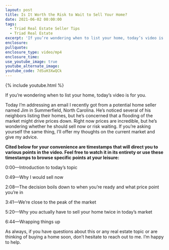 ```yaml
---
layout: post
title: Is It Worth the Risk to Wait to Sell Your Home?
date: 2021-06-02 00:00:00
tags:
  - Triad Real Estate Seller Tips
  - Triad Real Estate
excerpt: 'If you’re wondering when to list your home, today’s video is for you.'
enclosure:
pullquote:
enclosure_type: video/mp4
enclosure_time:
use_youtube_image: true
youtube_alternate_image:
youtube_code: 7dSuH3XwQCk
---
```

{% include youtube.html %}

If you’re wondering when to list your home, today’s video is for you.

Today I’m addressing an email I recently got from a potential home seller named Jim in Summerfield, North Carolina. He’s noticed several of his neighbors listing their homes, but he’s concerned that a flooding of the market might drive prices down. Right now prices are incredible, but he’s wondering whether he should sell now or risk waiting. If you’re asking yourself the same thing, I’ll offer my thoughts on the current market and give my advice.&nbsp;&nbsp;

**Cited below for your convenience are timestamps that will direct you to various points in the video. Feel free to watch it in its entirety or use these timestamps to browse specific points at your leisure:**

0:00—Introduction to today’s topic

0:49—Why I would sell now&nbsp;

2:08—The decision boils down to when you’re ready and what price point you’re in

3:41—We’re close to the peak of the market&nbsp;

5:20—Why you actually have to sell your home twice in today’s market

6:44—Wrapping things up

As always, if you have questions about this or any real estate topic or are thinking of buying a home soon, don’t hesitate to reach out to me. I’m happy to help.
